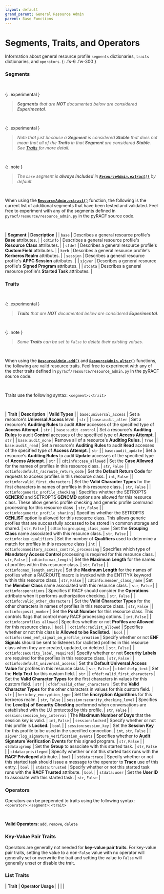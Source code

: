 ```yaml
---
layout: default
grand_parent: General Resource Admin
parent: Base Functions
---
```


# Segments, Traits, and Operators

Information about general resource profile `segments` dictionaries, `traits` dictionaries, and `operators`.
{: .fs-6 .fw-300 }

### Segments

&nbsp;

{: .experimental }
> _**Segments** that are **NOT** documented below are considered **Experimental**._

&nbsp;

{: .experimental }
> _Note that just because a **Segment** is considered **Stable** that does not mean that all of the **Traits** in that **Segment** are considered **Stable**. See [Traits](#traits) for more detail._

&nbsp;

{: .note }
> _The `base` segment is **always included** in **[`ResourceAdmin.extract()`](../extract#resourceadminextract)** by default._

&nbsp;

When using the **[`ResourceAdmin.extract()`](../extract#resourceadminextract)** function, the following is the current list of additional segments that have been tested and validated. Feel free to experiment with any of the segments defined in `pyracf/resource/resource_admin.py` in the pyRACF source code.

&nbsp;

| **Segment** | **Description** |
| `base` | Describes a general resource profile's **Base** attributes. |
| `cdtinfo` | Describes a general resource profile's **Resource Class** attributes. |
| `cfdef` | Describes a general resource profile's **Custom Field** attributes. |
| `kerb` | Describes a general resource profile's **Kerberos Realm** attributes. |
| `session` | Describes a general resource profile's **APPC Session** attributes. |
| `sigver` | Describes a general resource profile's **Signed Program** attributes. |
| `stdata` | Describes a general resource profile's **Started Task** attributes. |

### Traits

&nbsp;

{: .experimental }
> _**Traits** that are **NOT** documented below are considered **Experimental**._

&nbsp;

{: .note }
> _Some **Traits** can be set to `False` to delete their existing values._

&nbsp;

When using the **[`ResourceAdmin.add()`](../add#resourceadminadd)** and **[`ResourceAdmin.alter()`](../alter#resourceadminalter)** functions, the following are valid resource traits. Feel free to experiment with any of the other traits defined in `pyracf/resource/resource_admin.py` in the pyRACF source code.

&nbsp;

Traits use the following syntax: `<segment>:<trait>`

&nbsp;

| **Trait** | **Description** | **Valid Types** |
| `base:universal_access` | Set a resource's **Universal Access** level. | `str` |
| `base:audit_alter` | Set a resource's **Auditing Rules** to audit **Alter** accesses of the specified type of **Access Attempt**. | `str` |
| `base:audit_control` | Set a resource's **Auditing Rules** to audit **Control** accesses of the specified type of **Access Attempt**. | `str` |
| `base:audit_none` | Remove all of a resource's **Auditing Rules**. | `True` |
| `base:audit_read` | Set a resource's **Auditing Rules** to audit **Read** accesses of the specified type of **Access Attempt**. | `str` |
| `base:audit_update` | Set a resource's **Auditing Rules** to audit **Update** accesses of the specified type of **Access Attempt**. | `str` |
| `cdtinfo:case_allowed` | Set the **Case Allowed** for the names of profiles in this resource class. | `str`, `False` |
| `cdtinfo:default_racroute_return_code` | Set the **Default Return Code** for requests to access profiles in this resource class. | `int`, `False` |
| `cdtinfo:valid_first_characters` | Set the **Valid Character Types** for the first characters in names of profiles in this resource class. | `str`, `False` |
| `cdtinfo:generic_profile_checking` | Specifies whether the SETROPTS **GENERIC** and SETROPTS **GENCMD** options are allowed for this resource class. These allow generic profile checking and generic profile command processing for this resource class. | `str`, `False` |
| `cdtinfo:generic_profile_sharing` | Specifies whether the SETROPTS **GENLIST** option is allowed for this resource class. This allows generic profiles that are successfully accessed to be stored in common storage and shared. | `str`, `False` |
| `cdtinfo:grouping_class_name` | Set the **Grouping Class** name associated with this resource class. | `str`, `False` |
| `cdtinfo:key_qualifiers` | Set the number of **Qualifiers** used to determine a match for profiles in this resource class | `int` |
| `cdtinfo:manditory_access_control_processing` | Specifies which type of  **Mandatory Access Control** processing is required for this resource class. | `str`, `False` |
| `cdtinfo:max_length` | Set the **Maximum Length** for the names of profiles within this resource class. | `str`, `False` |
| `cdtinfo:max_length_entityx` | Set the **Maximum Length** for the names of profiles when a RACROUTE macro is invoked with the ENTITYX keyword within this resource class. | `str`, `False` |
| `cdtinfo:member_class_name` | Set the **Member Class** name associated with this resource class. | `str`, `False` |
| `cdtinfo:operations` | Specifies if RACF should consider the **Operations** attribute when it performs authorization checking. | `str`, `False` |
| `cdtinfo:valid_other_characters` | Set the **Valid Character Types** for the other characters in names of profiles in this resource class. | `str`, `False` |
| `cdtinfo:posit_number` | Set the **Posit Number** for this resource class. This controls flags that control many RACF processing options. | `int`, `False` |
| `cdtinfo:profiles_allowed` | Specifies whether or not **Profiles are Allowed** for this resource class. | `bool` |
| `cdtinfo:raclist_allowed` | Specifies whether or not this class is **Allowed to be Raclisted**. | `bool` |
| `cdtinfo:send_enf_signal_on_profile_creation` | Specify whether or not **ENF Signals** should be sent to listeners for raclisted profiles in this resource class when they are created, updated, or deleted. | `str`, `False` |
| `cdtinfo:security_label_required` | Specify whether or not **Security Labels** are required for the profiles in this resource class. | `str`, `False` |
| `cdtinfo:default_universal_access` | Set the **Default Universal Access Value** for profiles in this resource class. | `str`, `False` |
| `cfdef:help_text` | Set the **Help Text** for this custom field. | `str` |
| `cfdef:valid_first_characters` | Set the **Valid Character Types** for the first characters in values for this custom field. | `str` |
| `cfdef:valid_other_characters` | Set the **Valid Character Types** for the other characters in values for this custom field. | `str` |
| `kerb:key_encryption_type` | Set the **Encryption Algorithms** for this kerberos realm. | `str`, `False` |
| `session:security_checking_level` | Specifies the **Level(s) of Security Checking** performed when conversations are established with the LU protected by this profile. | `str`, `False` |
| `session:session_key_interval` | The **Maximum Number of Days** that the session key is valid. | `int`, `False` |
| `session:locked` | Specify whether or not this profile is **Locked**. | `bool` |
| `session:session_key` | Set the **Session Key** for this profile to be used in the specified connection. | `int`, `str`, `False` |
| `sigver:log_signature_verification_events` | Specifies whether to **Audit Signature Verification Events** for this signed program. | `str`, `False` |
| `stdata:group` | Set the **Group** to associate with this started task. | `str`, `False` |
| `stdata:privileged` | Specify whether or not this started task runs with the **RACF Privileged** attribute. | `bool` |
| `stdata:trace` | Specify whether or not this started task should issue a message to the operator to **Trace** use of this entry. | `bool` |
| `stdata:trusted` | Specify whether or not this started task runs with the **RACF Trusted** attribute. | `bool` |
| `stdata:user` | Set the **User ID** to associate with this started task. | `str`, `False` |


### Operators

Operators can be prepended to traits using the following syntax: `<operator>:<segment>:<trait>`

&nbsp;

**Valid Operators**: `add`, `remove`, `delete`

### Key-Value Pair Traits

Operators are generally not needed for **key-value pair traits**. For key-value pair traits, setting the value to a non-`False` value with no operator will generally set or overwrite the trait and setting the value to `False` will generally unset or disable the trait.

### List Traits

| **Trait** | **Operator Usage** |
| | |
